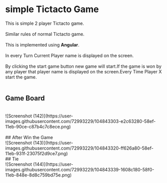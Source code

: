 # simple Tictacto Game
This is simple 2 player Tictacto game.<br><br>Similar rules of normal Tictacto game.<br><br>This is implemented using **Angular**.<br><br>
In every Turn Current Player name is displayed on the screen.<br><br>
By clicking the start game button new game will start.If the game is won by any player that player name is displayed on the screen.Every Time Player X start the game.
<br><br>
## Game Board
<br>
![Screenshot (142)](https://user-images.githubusercontent.com/72993229/104843303-e2c63280-58ef-11eb-90ce-c87b4c7c8ece.png)
<br><br>
## After Win the Game
<br>
![Screenshot (143)](https://user-images.githubusercontent.com/72993229/104843320-ff626a80-58ef-11eb-931f-23075f2d9ce7.png)
<br>
## Tie
<br>
![Screenshot (144)](https://user-images.githubusercontent.com/72993229/104843339-1608c180-58f0-11eb-848e-8d8c759bd75e.png)

